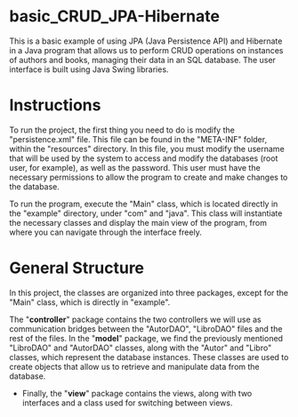 # basic_CRUD_JPA-Hibernate
This is a basic example of using JPA (Java Persistence API) and Hibernate in a Java program that allows us to perform CRUD operations on instances of authors and books, managing their data in an SQL database. The user interface is built using Java Swing libraries.

# Instructions
To run the project, the first thing you need to do is modify the "persistence.xml" file. This file can be found in the "META-INF" folder, within the "resources" directory.
In this file, you must modify the username that will be used by the system to access and modify the databases (root user, for example), as well as the password. This user must have the necessary permissions to allow the program to create and make changes to the database.

To run the program, execute the "Main" class, which is located directly in the "example" directory, under "com" and "java".
This class will instantiate the necessary classes and display the main view of the program, from where you can navigate through the interface freely.

# General Structure
In this project, the classes are organized into three packages, except for the "Main" class, which is directly in "example".

The "**controller**" package contains the two controllers we will use as communication bridges between the "AutorDAO", "LibroDAO" files and the rest of the files.
In the "**model**" package, we find the previously mentioned "LibroDAO" and "AutorDAO" classes, along with the "Autor" and "Libro" classes, which represent the database instances. These classes are used to create objects that allow us to retrieve and manipulate data from the database.

- Finally, the "**view**" package contains the views, along with two interfaces and a class used for switching between views.
